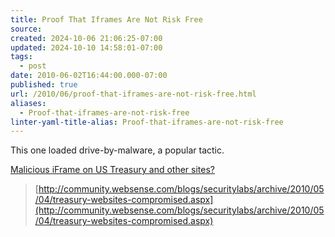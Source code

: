 ```yaml
---
title: Proof That Iframes Are Not Risk Free
source: 
created: 2024-10-06 21:06:25-07:00
updated: 2024-10-10 14:58:01-07:00
tags:
  - post
date: 2010-06-02T16:44:00.000-07:00
published: true
url: /2010/06/proof-that-iframes-are-not-risk-free.html
aliases:
  - Proof-that-iframes-are-not-risk-free
linter-yaml-title-alias: Proof-that-iframes-are-not-risk-free
---
```



This one loaded drive-by-malware, a popular tactic.  
  
[Malicious iFrame on US Treasury and other sites?](http://isc.sans.org/diary.html?storyid=8740&rss)  

>   
> [http://community.websense.com/blogs/securitylabs/archive/2010/05/04/treasury-websites-compromised.aspx](http://community.websense.com/blogs/securitylabs/archive/2010/05/04/treasury-websites-compromised.aspx)
